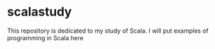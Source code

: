 # scalastudy
This repository is dedicated to my study of Scala. I will put examples of programming in Scala here

